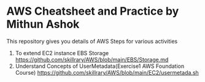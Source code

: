 # AWS Cheatsheet and Practice by Mithun Ashok

This repository gives you details of AWS Steps for various activities

1. To extend EC2 instance EBS Storage
https://github.com/skillrary/AWS/blob/main/EBS/Storage.md
2. Understand Concepts of UserMetadata(Exercise1 AWS Foundation Course) https://github.com/skillrary/AWS/blob/main/EC2/usermetada.sh

